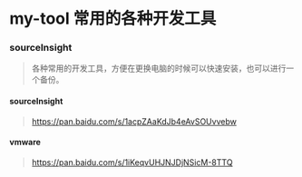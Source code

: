 # my-tool 常用的各种开发工具

### sourceInsight

> 各种常用的开发工具，方便在更换电脑的时候可以快速安装，也可以进行一个备份。


#### sourceInsight
> https://pan.baidu.com/s/1acpZAaKdJb4eAvSOUvvebw

#### vmware
> https://pan.baidu.com/s/1iKeqvUHJNJDjNSicM-8TTQ
